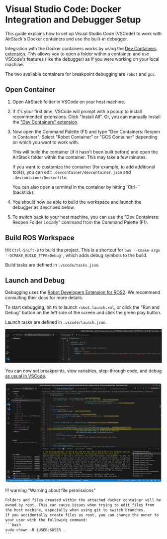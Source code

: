 # Visual Studio Code: Docker Integration and Debugger Setup

This guide explains how to set up Visual Studio Code (VSCode) to work with AirStack's Docker containers and use the built-in debugger.

Integration with the Docker containers works by using the [Dev Containers extension](https://code.visualstudio.com/docs/remote/containers). This allows you to open a folder within a container, and use VSCode's features (like the debugger) as if you were working on your local machine.

The two available containers for breakpoint debugging are `robot` and `gcs`.

## Open Container

1. Open AirStack folder in VSCode on your host machine.
2. If it's your first time, VSCode will prompt with a popup to install recommended extensions. Click "Install All". Or, you can manually install the ["Dev Containers" extension](https://marketplace.visualstudio.com/items?itemName=ms-vscode-remote.remote-containers).
3. Now open the Command Palette (F1) and type "Dev Containers: Reopen in Container". Select "Robot Container" or "GCS Container" depending on which you want to work with.

   This will build the container (if it hasn't been built before) and open the AirStack folder within the container. This may take a few minutes.

   If you want to customize the container (for example, to add additional tools), you can edit `.devcontainer/devcontainer.json` and `.devcontainer/Dockerfile`.

   You can also open a terminal in the container by hitting `Ctrl-`` (backtick).

4. You should now be able to build the workspace and launch the debugger as described below.
5. To switch back to your host machine, you can use the "Dev Containers: Reopen Folder Locally" command from the Command Palette (F1).

## Build ROS Workspace
Hit `Ctrl-Shift-B` to build the project. This is a shortcut for `bws --cmake-args '-DCMAKE_BUILD_TYPE=Debug'`, which adds debug symbols to the build.

Build tasks are defined in `.vscode/tasks.json`.


## Launch and Debug

Debugging uses the [Robot Developers Extension for ROS2](https://ranchhandrobotics.com/rde-ros-2/debug-support.html#). We recommend consulting their docs for more details.

To start debugging, hit `F5` to launch `robot.launch.xml`, or click the "Run and Debug" button on the left side of the screen and click the green play button.

Launch tasks are defined in `.vscode/launch.json`.

![launch](launch.png)

You can now set breakpoints, view variables, step-through code, and debug [as usual in VSCode](https://code.visualstudio.com/docs/editor/debugging).

![debugger](debugger.png)


!!! warning "Warning about file permissions"

    Folders and files created within the attached docker container will be owned by root. This can cause issues when trying to edit files from the host machine, especially when using git to switch branches.
    If you accidentally create files as root, you can change the owner to your user with the following command:
    ```bash
    sudo chown -R $USER:$USER .
    ```